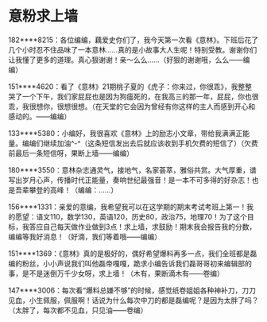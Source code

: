 # 意粉求上墙

182****8215：各位编编，藕爱史你们了，我今天第一次看《意林》。下班后花了几个小时忍不住品味了一本意林……真的是小故事大人生呢！特别受教。谢谢你们让我懂了更多的道理。真心狠谢谢！亲～么么……（好狠的谢谢哦，么么——编编） 

151****4620：看了《意林》21期桃子夏的《虎子：你来过，你很乖》，我整整哭了一个下午，我们家屁屁也是因为狗瘟死的，在我高三的那一年，屁屁，你也很乖，我很想你，很想很想。（在天堂的它会因为曾经有你这样的主人而感到开心和感动的。——编编） 

133****5380：小编好，我很喜欢《意林》上的励志小文章，带给我满满正能量。编编们继续加油^-^（这条短信发出去后就应该收到手机欠费的短信了）（欠费前最后一条短信呀，果断上墙——编编） 

180****3550：意林杂志通灵气，接地气，名家荟萃，雅俗共赏。大气厚重，谱写出岁月心声，传播时代正能量，奏响世纪最强音！是一本不可多得的好杂志！也是吾辈攀登的高峰！（编编：……） 

156****1331：亲爱的意编，我希望我可以在这学期的期末考试考班上第一！我的愿望：语文110，数学130，英语120，历史80，政治75，地理70！为了这个目标，我答应自己每天做作业做到3点！求上墙，求鼓励！期末我会报告我的分数，编编等我好消息！（好滴，我们等着哦——编编） 

151****1369：《意林》真的是极好的，偶好希望爆料再多一点，我们全班都是磊编的粉丝，小小声说我们叫他磊帝嘎嘎，跪求小编告诉我们磊哥哥初来编辑部的事，是不是迷倒万千少女呀，求上墙！（木有，果断滴木有——卷编） 

147****3006：每次看“爆料总嫌不够”的时候，感觉纸卷姐姐各种神补刀，刀刀见血，小生佩服，佩服啊！话说为什么每次中刀的都是磊编呢？是因为太胖了吗？ （太胖了，每次都不见血，只见油——卷编）